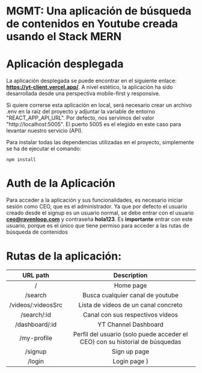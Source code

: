 # MGMT: Una aplicación de búsqueda de contenidos en Youtube creada usando el Stack MERN

# Aplicación desplegada

La aplicación desplegada se puede encontrar en el siguiente enlace: **https://yt-client.vercel.app/**. A nivel estético, la aplicación ha sido desarrollada desde una perspectiva mobile-first y responsive. 

Si quiere correrse esta aplicación en local, será necesario crear un archivo .env en la raíz del proyecto y adjuntar la variable de entorno "REACT_APP_API_URL". Por defecto, nos servimos del valor "http://localhost:5005". El puerto 5005 es el elegido en este caso para levantar nuestro servicio (API). 

Para instalar todas las dependencias utilizadas en el proyecto, simplemente se ha de ejecutar el comando:
```
npm install
```
# Auth de la Aplicación

Para acceder a la aplicación y sus funcionalidades, es necesario iniciar sesión como CEO, que es el administrador. Ya que por defecto el usuario creado desde el signup es un usuario normal, se debe entrar con el usuario **ceo@ravenloop.com** y contraseña **hola123**. Es **importante** entrar con este usuario, porque es el único que tiene permiso para acceder a las rutas de búsqueda de contenidos

# Rutas de la aplicación:

| URL path                    | Description           | 
| :--------------------------:|:---------------------:|
| /                       |  Home page            | 
| /search                      | Busca cualquier canal de youtube         |
| /videos/:videosSrc                     |  Lista de vídeos de un canal concreto         |
| /search/:id                     |  Canal con sus respectivos vídeos         |
| /dashboard/:id                      |  YT Channel Dashboard          |
| /my-profile                 |  Perfil del usuario (solo puede acceder el CEO) con su historial de búsquedas     |
| /signup                   |  Sign up page         |
| /login                      |  Login page )         |
